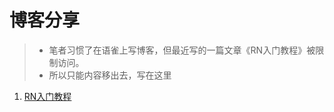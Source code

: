 # 博客分享
> - 笔者习惯了在语雀上写博客，但最近写的一篇文章《RN入门教程》被限制访问。
> - 所以只能内容移出去，写在这里

1.  [RN入门教程](https://github.com/guojingwen/share/blob/main/1.react-native-start.md)

